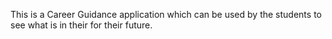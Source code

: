 This is a Career Guidance application which can be used by the students 
to see what is in their for their future.

